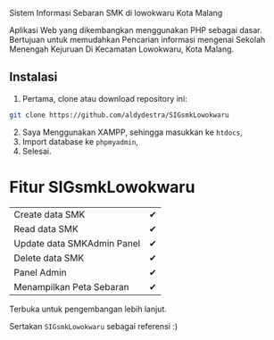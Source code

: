 Sistem Informasi Sebaran SMK di lowokwaru Kota Malang

Aplikasi Web yang dikembangkan menggunakan PHP sebagai dasar. Bertujuan untuk memudahkan Pencarian informasi mengenai Sekolah Menengah Kejuruan Di Kecamatan Lowokwaru, Kota Malang.

## Instalasi ##

1. Pertama, clone atau download repository ini:
```bash
git clone https://github.com/aldydestra/SIGsmkLowokwaru
```
2. Saya Menggunakan XAMPP, sehingga masukkan ke `htdocs`,
3. Import database ke `phpmyadmin`,
4. Selesai.

# Fitur SIGsmkLowokwaru ##

|                                                               |   |
|---------------------------------------------------------------|---|
| Create data SMK                                               | ✔ |
| Read data SMK                                            | ✔ |
| Update data SMKAdmin Panel                                                  | ✔ |
| Delete data SMK                                                | ✔ |
| Panel Admin                                              | ✔ |
| Menampilkan Peta Sebaran                                              | ✔ |

Terbuka untuk pengembangan lebih lanjut.

Sertakan `SIGsmkLowokwaru` sebagai referensi :)
